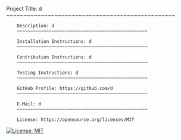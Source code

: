 Project Title: d 
        ~~~~~~~~~~~~~~~~~~~~~~~~~~~~~~~~~~~~~~~~~~~~~~~~~

        Description: d 
        ~~~~~~~~~~~~~~~~~~~~~~~~~~~~~~~~~~~~~~~~~~~~~~~~~

        Installation Instructions: d 
        ~~~~~~~~~~~~~~~~~~~~~~~~~~~~~~~~~~~~~~~~~~~~~~~~~

        Contribution Instructions: d
        ~~~~~~~~~~~~~~~~~~~~~~~~~~~~~~~~~~~~~~~~~~~~~~~~~

        Testing Instructions: d
        ~~~~~~~~~~~~~~~~~~~~~~~~~~~~~~~~~~~~~~~~~~~~~~~~~

        GitHub Profile: https://github.com/d
        ~~~~~~~~~~~~~~~~~~~~~~~~~~~~~~~~~~~~~~~~~~~~~~~~~

        E-Mail: d
        ~~~~~~~~~~~~~~~~~~~~~~~~~~~~~~~~~~~~~~~~~~~~~~~~~

        License: https://opensource.org/licenses/MIT
        

        
[![License: MIT](https://img.shields.io/badge/License-MIT-yellow.svg)](https://opensource.org/licenses/MIT)
